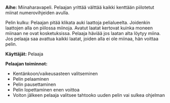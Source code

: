 **Aihe:** Miinaharavapeli. Pelaajan yrittää välttää kaikki kenttään piilotetut miinat numerovihjeiden avulla.

Pelin kulku:
Pelaajan pitää klikata auki laattoja pelialueelta. Joidenkin laattojen alla on piilossa miinoja. Avatut laatat kertovat kuinka moneen miinaan ne ovat kosketuksissa. Pelaaja häviää jos laatan alta löytyy miina. Jos pelaaja saa avattua kaikki laatat, joiden alla ei ole miinaa, hän voittaa pelin.

**Käyttäjät:** Pelaaja

**Pelaajan toiminnot:** 

* Kentänkoon/vaikeusasteen valitseminen
* Pelin pelaaminen
* Pelin pausettaminen
* Pelin lopettaminen enen voittoa
* Voiton jälkeen pelaaja valitsee tahtooko uuden pelin vai sulkea ohjelman
